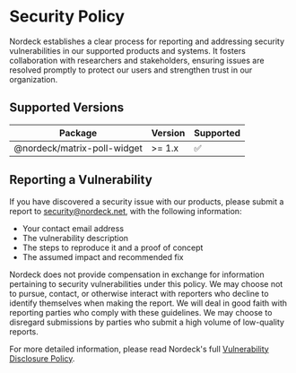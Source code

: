 # Security Policy

Nordeck establishes a clear process for reporting and addressing security vulnerabilities in our supported products and systems. It fosters collaboration with researchers and stakeholders, ensuring issues are resolved promptly to protect our users and strengthen trust in our organization.

## Supported Versions

| Package                     | Version | Supported          |
| --------------------------- | ------- | ------------------ |
| @nordeck/matrix-poll-widget | >= 1.x  | :white_check_mark: |

## Reporting a Vulnerability

If you have discovered a security issue with our products, please submit a report to security@nordeck.net, with the following information:

- Your contact email address
- The vulnerability description
- The steps to reproduce it and a proof of concept
- The assumed impact and recommended fix

Nordeck does not provide compensation in exchange for information pertaining to security vulnerabilities under this policy. We may choose not to pursue, contact, or otherwise interact with reporters who decline to identify themselves when making the report. We will deal in good faith with reporting parties who comply with these guidelines. We may choose to disregard submissions by parties who submit a high volume of low-quality reports.

For more detailed information, please read Nordeck's full [Vulnerability Disclosure Policy](https://github.com/nordeck/.github/blob/main/SECURITY.md).
